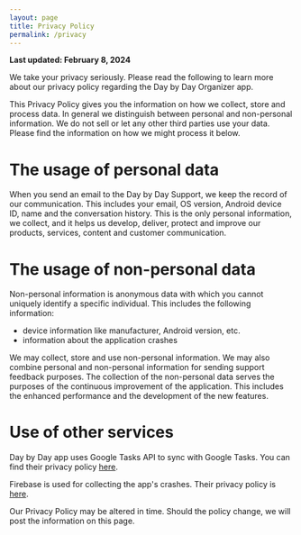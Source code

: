 ```yaml
---
layout: page
title: Privacy Policy
permalink: /privacy
---
```


**Last updated: February 8, 2024**

We take your privacy seriously. Please read the following to learn more about our privacy policy regarding the Day by Day Organizer app.

This Privacy Policy gives you the information on how we collect, store and process data. In general we distinguish between personal and non-personal information. We do not sell or let any other third parties use your data. Please find the information on how we might process it below.

# The usage of personal data

When you send an email to the Day by Day Support, we keep the record of our communication. This includes your email, OS version, Android device ID, name and the conversation history. This is the only personal information, we collect, and it helps us develop, deliver, protect and improve our products, services, content and customer communication.

# The usage of non-personal data

Non-personal information is anonymous data with which you cannot uniquely identify a specific individual. This includes the following information:

* device information like manufacturer, Android version, etc.
* information about the application crashes

We may collect, store and use non-personal information. We may also combine personal and non-personal information for sending support feedback purposes. The collection of the non-personal data serves the purposes of the continuous improvement of the application. This includes the enhanced performance and the development of the new features.

# Use of other services

Day by Day app uses Google Tasks API to sync with Google Tasks. You can find their privacy policy <a href="https://policies.google.com/privacy" target="_blank">here</a>.

Firebase is used for collecting the app's crashes. Their privacy policy is <a href="https://www.firebase.com/terms/privacy-policy.html" target="_blank">here</a>.

Our Privacy Policy may be altered in time. Should the policy change, we will post the information on this page.
